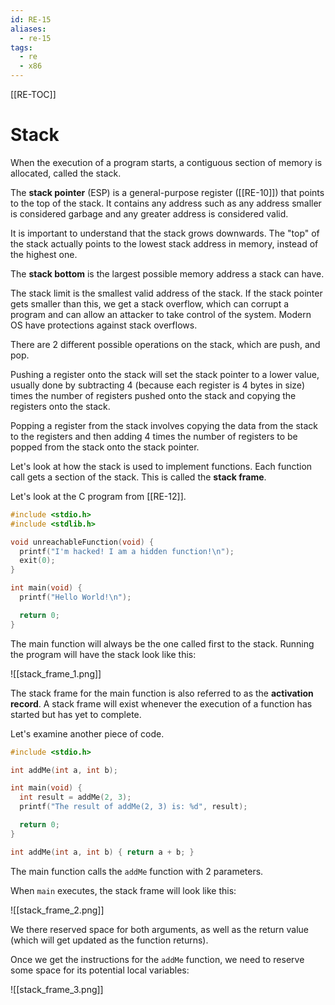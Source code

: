 ```yaml
---
id: RE-15
aliases:
  - re-15
tags:
  - re
  - x86
---
```


[[RE-TOC]]

# Stack

When the execution of a program starts, a contiguous section of memory is allocated, called the stack.

The **stack pointer** (ESP) is a general-purpose register ([[RE-10]]) that points to the top of the stack. It contains any address such as any address smaller is considered garbage and any greater address is considered valid.

It is important to understand that the stack grows downwards. The "top" of the stack actually points to the lowest stack address in memory, instead of the highest one.

The **stack bottom** is the largest possible memory address a stack can have.

The stack limit is the smallest valid address of the stack. If the stack pointer gets smaller than this, we get a stack overflow, which can corrupt a program and can allow an attacker to take control of the system. Modern OS have protections against stack overflows.

There are 2 different possible operations on the stack, which are push, and pop.

Pushing a register onto the stack will set the stack pointer to a lower value, usually done by subtracting 4 (because each register is 4 bytes in size) times the number of registers pushed onto the stack and copying the registers onto the stack.

Popping a register from the stack involves copying the data from the stack to the registers and then adding 4 times the number of registers to be popped from the stack onto the stack pointer.

Let's look at how the stack is used to implement functions.
Each function call gets a section of the stack. This is called the **stack frame**.

Let's look at the C program from [[RE-12]].

```c
#include <stdio.h>
#include <stdlib.h>

void unreachableFunction(void) {
  printf("I'm hacked! I am a hidden function!\n");
  exit(0);
}

int main(void) {
  printf("Hello World!\n");

  return 0;
}
```

The main function will always be the one called first to the stack. Running the program will have the stack look like this:

![[stack_frame_1.png]]

The stack frame for the main function is also referred to as the **activation record**. A stack frame will exist whenever the execution of a function has started but has yet to complete.

Let's examine another piece of code.

```c
#include <stdio.h>

int addMe(int a, int b);

int main(void) {
  int result = addMe(2, 3);
  printf("The result of addMe(2, 3) is: %d", result);

  return 0;
}

int addMe(int a, int b) { return a + b; }
```

The main function calls the `addMe` function with 2 parameters.

When `main` executes, the stack frame will look like this:

![[stack_frame_2.png]]

We there reserved space for both arguments, as well as the return value (which will get updated as the function returns).

Once we get the instructions for the `addMe` function, we need to reserve some space for its potential local variables:

![[stack_frame_3.png]]

